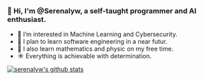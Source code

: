 ### 👋 Hi, I'm @Serenalyw, a self-taught programmer and AI enthusiast.

* 👀 I’m interested in Machine Learning and Cybersecurity.
* :blue_book: I plan to learn software engineering in a near futur.
* :microscope: I also learn mathematics and physic on my free time.
* :sunny: Everything is achievable with determination.

[![serenalyw's github stats](https://github-readme-stats.vercel.app/api?username=serenalyw&show_icons=true&theme=radical&include_all_commits=true&count_private=true&hide=stars)](https://github.com/anuraghazra/github-readme-stats)
